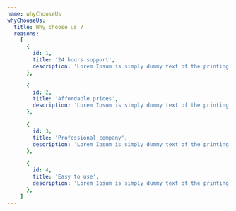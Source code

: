 ```yaml
---
name: whyChooseUs
whyChooseUs:
  title: Why choose us ?
  reasons:
    [
      {
        id: 1,
        title: '24 hours support',
        description: 'Lorem Ipsum is simply dummy text of the printing',
      },

      {
        id: 2,
        title: 'Affordable prices',
        description: 'Lorem Ipsum is simply dummy text of the printing',
      },

      {
        id: 3,
        title: 'Professional company',
        description: 'Lorem Ipsum is simply dummy text of the printing',
      },

      {
        id: 4,
        title: 'Easy to use',
        description: 'Lorem Ipsum is simply dummy text of the printing',
      },
    ]
---
```

